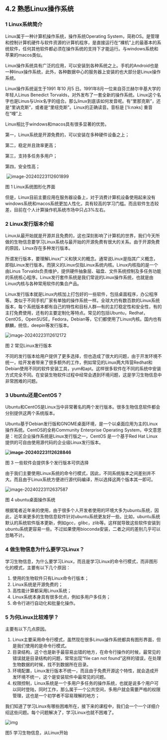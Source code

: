 ## 4.2 熟悉Linux操作系统

### 1 Linux系统简介

Linux属于一种计算机操作系统，操作系统Operating System，简称OS。是管理和控制计算机硬件与软件资源的计算机程序，是直接运行在“裸机”上的最基本的系统软件，任何其他软件都必须在操作系统的支持下才能运行。与windows系统和苹果的macos类似。

Linux操作系统具有广泛的应用，可以安装到各种系统之上。手机的Android也是一种linux操作系统，此外，各种数据中心的服务器上安装的也大部分是Linux操作系统。

Linux操作系统诞生于1991 年10 月5 日。1991年8月一位来自芬兰赫尔辛基大学的年轻人Linus Benedict Torvalds，对外发布了一套全新的操作系统。Linux这个名字也是Linus与Unix名字的组合。那么linux到底该如何发音呢。有“里那克斯”，还是“里讷克斯”，或者是“里纽克斯”。Linux的正确读音。音标是 [’li:nэks] 重音在“哩”上

Linux相比于windows和macos具有很多显著的优势。

第一，Linux系统是开源免费的，可以安装在多种硬件设备之上；

第二，稳定并且效率更高；

第三，支持多任务多用户；

第四，安全性高；

​       ![image-20240223112601899](./linux2.assets/image-20240223112601899.png)                        

图 1 Linux系统图形化界面

但是，Linux目前主要应用在服务器设备上，对于消费计算机设备使用起来没有windows系统和macos系统更加人性化，具有较高的学习门槛。而且软件生态较差，目前在个人计算操作机系统市场中只占3%左右。

### 2 Linux发行版本介绍

Linux从最开始就是开源并且免费的，这也深刻影响了计算机的世界，我们今天所做的生物信息要学习Linux系统与最开始的开源免费有很大的关系。由于开源免费的原因，Linux存在多种发行版本。

所谓发行版本，要理解Linux广义和狭义的概念。通常说Linux是指其广义概念，即指Linux发行版本。而狭义的Linux仅指Linux系统内核。Linux内核指的是一个由Linus Torvalds负责维护，提供硬件抽象层、磁盘、文件系统控制及多任务功能的系统核心程序。Linux发行套件系统是我们常说的Linux操作系统，也就是由Linux内核与各种常用软件的集合产品。

Linux发行版本就是Linux内核加上打包好的一些软件，包括桌面程序，办公程序等。类似于不同手机厂家有单独的操作系统一样。全球大约有数百款的Linux系统版本，每个系统版本都有自己的特性和目标人群—有的主打稳定性和安全性，有的主打免费使用，还有的主要定制化等特点。常见的包括Ubuntu，Redhat，CentOS，OpenSUSE，Fedora，Debian等，它们都使用了Linux内核。国内也有麒麟，统信，deepin等发行版本。

 ![image-20240223112612172](./linux2.assets/image-20240223112612172.png)

图 2 常见Linux发行版本

不同的发行版本给用户提供了更多选择，但也造成了很大的问题，由于开发环境不统一，给开发者带来了很多额外的工作，例如常见的Linux两大阵营Redhat和Debian使用不同的软件安装工具，yum和apt。这样很多软件在不同的系统中安装方式完全不同。在安装生物软件过程中经常会遇到环境问题，这是学习生物信息中非常困难的问题。

### 3 Ubuntu还是CentOS？

Ubuntu和CentOS是Linux当中非常著名的两个发行版本。很多生物信息软件都会分别提供这两个系统版本。

 Ubuntu基于Debian发行版和GNOME桌面环境，是一个以桌面应用为主的Linux操作系统。CentOS的全称Community Enterprise Operating System，中文意思是：社区企业操作系统是Linux发行版之一，CentOS 是一个基于Red Hat Linux 提供的可自由使用源代码的企业级Linux发行版本。

 **![image-20240223112628846](./linux2.assets/image-20240223112628846.png)**

图 3 一些软件会提供多个发行版本可供选择

由于我们主要使用Linux系统的命令行模式，因此，不同系统版本之间差别并不大。而且由于Linux系统方便进行源代码编译，所以选择这两个版本其一即可。

 ![image-20240223112637587](./linux2.assets/image-20240223112637587.png)

图 4 ubuntu桌面操作系统

根据笔者近年来的使用，由于很多个人开发者使用的环境大多为ubuntu系统，因此，近年来更多的生物信息软件针对ubuntu系统更友好一些。比如，ubuntu系统默认的系统软件版本更新，例如gcc，glibc，zlib等。这样就导致这些软件安装到ubuntu系统更容易一些。不过如果使用bioconda安装，二者之间的差别几乎可以忽略不计。

### 4 做生物信息为什么要学习Linux？

学习生物信息，为什么要学习Linux，而且是学习Linux的命令行模式，而非图形化的模式，主要有以下几个原因：

1. 使用的生物软件只有Linux命令行版本；
2. Linux系统是开源免费的；
3. 高性能计算都采用Linux系统；
4. Linux系统本身具有很多优点，例如多用户多任务；
5. 命令行进行自动化和批量化操作。

### 5 为何Linux比较难学？

主要有以下几点原因。

1. Linux主要采用命令行模式，虽然现在很多Linux操作系统都具有图形界面，但是我们使用的是命令行模式。
2. 目录结构，这个也是新手最容易出错的地方，在命令行操作的时候，最常见的错误就是目录结构的问题，常常出现“file can not found”这样的错误，在处理生物数据的时候，找不到数据所在目录。
3. 环境配置，Linux发行版本不统一，而且由于免费开源这个特性，就会造成开发环境不统一，这个是安装软件中最常见的问题。
4. 权限控制，Linux系统是一个多用户多任务的操作系统，也就是说多个用户可以同时登陆，同时工作，那么属于一个公共空间，多用户就会需要严格的权限管理，这也是一个初学者不容易理解的地方；

我们知道了学习Linux有哪些困难所在，接下来的课程中，我们会一个一个详细介绍这些问题。每个问题解决了，学习Linux也就不困难了。

![img](./linux2.assets/640.png)

图5 学习生物信息，从Linux开始